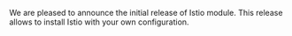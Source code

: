 We are pleased to announce the initial release of Istio module. This release allows to install Istio with your own configuration.
